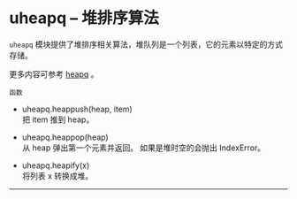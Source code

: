 # **uheapq** – 堆排序算法

`uheapq` 模块提供了堆排序相关算法，堆队列是一个列表，它的元素以特定的方式存储。

更多内容可参考 [heapq](https://docs.python.org/3/library/heapq.html?highlight=heapq#module-heapq)  。

`函数`

- uheapq.heappush(heap, item)  
  把 item 推到 heap。

- uheapq.heappop(heap)  
  从 heap 弹出第一个元素并返回。 如果是堆时空的会抛出 IndexError。

- uheapq.heapify(x)  
  将列表 x 转换成堆。

----------